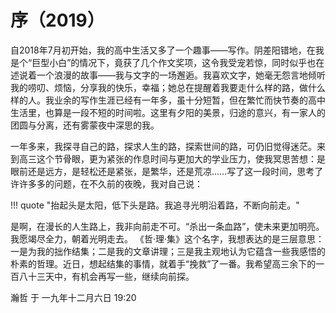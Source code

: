 # 序（2019）

自2018年7月初开始，我的高中生活又多了一个趣事——写作。阴差阳错地，在我是个“巨型小白”的情况下，竟获了几个作文奖项，这令我受宠若惊，同时似乎也在述说着一个浪漫的故事——我与文字的一场邂逅。我喜欢文字，她毫无怨言地倾听我的唠叨、烦恼，分享我的快乐，幸福；她总在提醒着我要走什么样的路，做什么样的人。我业余的写作生涯已经有一年多，虽十分短暂，但在繁忙而快节奏的高中生活里，也算是一段不短的时间啦。这里有夕阳的美景，归途的意兴，有一家人的团圆与分离，还有雾蒙夜中深思的我。

一年多来，我探寻自己的路，探求人生的路，探索世间的路，可仍旧觉得迷茫。来到高三这个节骨眼，更为紧张的作息时间与更加大的学业压力，使我冥思苦想：是眼前还是远方，是轻松还是紧张，是繁华，还是荒凉……写了这一段时间，思考了许许多多的问题，在不久前的夜晚，我对自己说：

!!! quote "抬起头是太阳，低下头是路。我追寻光明沿着路，不断向前走。"

是啊，在漫长的人生路上，我非向前走不可。“杀出一条血路”，使未来更加明亮。我愿竭尽全力，朝着光明走去。
《哲·理·集》这个名字，我想表达的是三层意思：一是为我的拙作结集；二是我的文章讲理；三是我主观地认为它蕴含一些我感悟的朴素的哲理。近日，想起结集的事情，就着手“挽救”了一番。我希望高三余下的一百八十三天中，有机会再写一些，继续向前探。

瀚哲 于 一九年十二月六日 19:20
